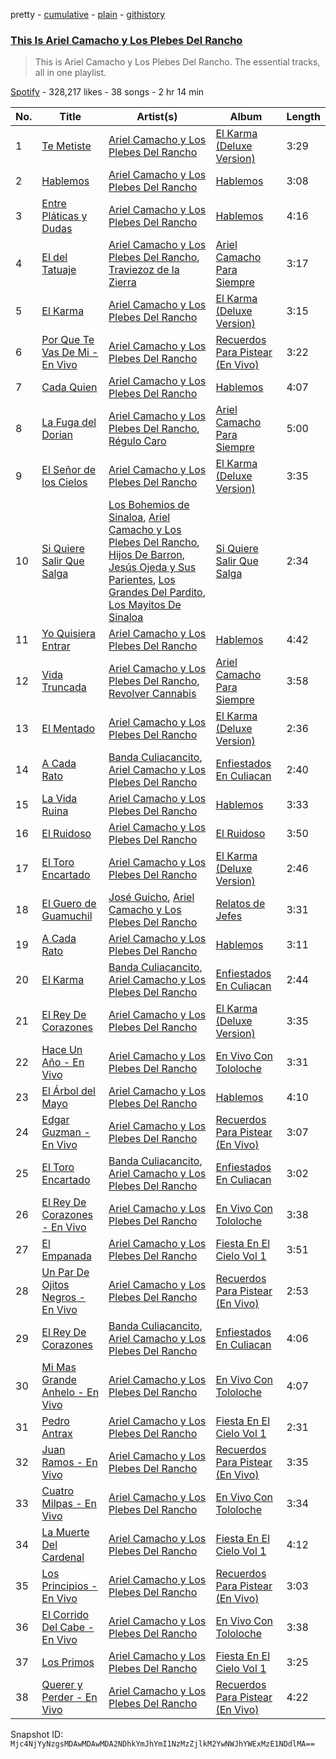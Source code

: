 pretty - [cumulative](/playlists/cumulative/37i9dQZF1DZ06evO1AJHvq.md) - [plain](/playlists/plain/37i9dQZF1DZ06evO1AJHvq) - [githistory](https://github.githistory.xyz/mackorone/spotify-playlist-archive/blob/main/playlists/plain/37i9dQZF1DZ06evO1AJHvq)

### [This Is Ariel Camacho y Los Plebes Del Rancho](https://open.spotify.com/playlist/37i9dQZF1DZ06evO1AJHvq)

> This is Ariel Camacho y Los Plebes Del Rancho\. The essential tracks, all in one playlist.

[Spotify](https://open.spotify.com/user/spotify) - 328,217 likes - 38 songs - 2 hr 14 min

| No. | Title | Artist(s) | Album | Length |
|---|---|---|---|---|
| 1 | [Te Metiste](https://open.spotify.com/track/4KrXsgZHi1yLZLB1Wlgcbt) | [Ariel Camacho y Los Plebes Del Rancho](https://open.spotify.com/artist/2Lxa3SFNEW0alfRvtdXOul) | [El Karma \(Deluxe Version\)](https://open.spotify.com/album/2ReeGlHU8J7gkxsMGlpNhY) | 3:29 |
| 2 | [Hablemos](https://open.spotify.com/track/71aT33Muvsuim800OqZ0st) | [Ariel Camacho y Los Plebes Del Rancho](https://open.spotify.com/artist/2Lxa3SFNEW0alfRvtdXOul) | [Hablemos](https://open.spotify.com/album/6WyQHTgezEoaJjhpkmmjnD) | 3:08 |
| 3 | [Entre Pláticas y Dudas](https://open.spotify.com/track/3CHXRZcSxwigA1NIsJjs32) | [Ariel Camacho y Los Plebes Del Rancho](https://open.spotify.com/artist/2Lxa3SFNEW0alfRvtdXOul) | [Hablemos](https://open.spotify.com/album/4g5NzMdGbeRjCDEJK4uwiu) | 4:16 |
| 4 | [El del Tatuaje](https://open.spotify.com/track/3yUXO6dRyY2hzmnqCRBgSY) | [Ariel Camacho y Los Plebes Del Rancho](https://open.spotify.com/artist/2Lxa3SFNEW0alfRvtdXOul), [Traviezoz de la Zierra](https://open.spotify.com/artist/1tX4Yf64m81Ju9THQiXAzn) | [Ariel Camacho Para Siempre](https://open.spotify.com/album/4M57SO3tOI7AhXqUc4ujde) | 3:17 |
| 5 | [El Karma](https://open.spotify.com/track/34eVjAbZ5CzAtZIVMDHL1C) | [Ariel Camacho y Los Plebes Del Rancho](https://open.spotify.com/artist/2Lxa3SFNEW0alfRvtdXOul) | [El Karma \(Deluxe Version\)](https://open.spotify.com/album/2ReeGlHU8J7gkxsMGlpNhY) | 3:15 |
| 6 | [Por Que Te Vas De Mi \- En Vivo](https://open.spotify.com/track/17gXGLgaVeONySly2voFIY) | [Ariel Camacho y Los Plebes Del Rancho](https://open.spotify.com/artist/2Lxa3SFNEW0alfRvtdXOul) | [Recuerdos Para Pistear \(En Vivo\)](https://open.spotify.com/album/16fN59xr7T4jknYJRfiH2F) | 3:22 |
| 7 | [Cada Quien](https://open.spotify.com/track/3T6M9C9eOTSeGyDFVbV8uN) | [Ariel Camacho y Los Plebes Del Rancho](https://open.spotify.com/artist/2Lxa3SFNEW0alfRvtdXOul) | [Hablemos](https://open.spotify.com/album/4g5NzMdGbeRjCDEJK4uwiu) | 4:07 |
| 8 | [La Fuga del Dorian](https://open.spotify.com/track/0lBeJRlWlVeck7NdQZtRhS) | [Ariel Camacho y Los Plebes Del Rancho](https://open.spotify.com/artist/2Lxa3SFNEW0alfRvtdXOul), [Régulo Caro](https://open.spotify.com/artist/0YRwUbRxrawmnBdixwJi5W) | [Ariel Camacho Para Siempre](https://open.spotify.com/album/4M57SO3tOI7AhXqUc4ujde) | 5:00 |
| 9 | [El Señor de los Cielos](https://open.spotify.com/track/7GuMMcKE6CzkMx53uvE2bN) | [Ariel Camacho y Los Plebes Del Rancho](https://open.spotify.com/artist/2Lxa3SFNEW0alfRvtdXOul) | [El Karma \(Deluxe Version\)](https://open.spotify.com/album/2ReeGlHU8J7gkxsMGlpNhY) | 3:35 |
| 10 | [Si Quiere Salir Que Salga](https://open.spotify.com/track/1tfBkTno29y7zPR6EQvO2B) | [Los Bohemios de Sinaloa](https://open.spotify.com/artist/3x1ZLPgWf6jDKeGUifNxE7), [Ariel Camacho y Los Plebes Del Rancho](https://open.spotify.com/artist/2Lxa3SFNEW0alfRvtdXOul), [Hijos De Barron](https://open.spotify.com/artist/32YGQsNtuwyobFFnn8ikpe), [Jesús Ojeda y Sus Parientes](https://open.spotify.com/artist/3DVNivnmWy2nzzIneVr4Yk), [Los Grandes Del Pardito](https://open.spotify.com/artist/2xAvH1L1bUERbPMBny3EYb), [Los Mayitos De Sinaloa](https://open.spotify.com/artist/0vnz9PZNUDprkhDBg3aF6R) | [Si Quiere Salir Que Salga](https://open.spotify.com/album/5JHYvs5iF8NBrkdp6q0XJ1) | 2:34 |
| 11 | [Yo Quisiera Entrar](https://open.spotify.com/track/5CjrMbWa5HP0cY3sT28RDi) | [Ariel Camacho y Los Plebes Del Rancho](https://open.spotify.com/artist/2Lxa3SFNEW0alfRvtdXOul) | [Hablemos](https://open.spotify.com/album/4g5NzMdGbeRjCDEJK4uwiu) | 4:42 |
| 12 | [Vida Truncada](https://open.spotify.com/track/3hP3Xr2UqRjA6EgV1adayu) | [Ariel Camacho y Los Plebes Del Rancho](https://open.spotify.com/artist/2Lxa3SFNEW0alfRvtdXOul), [Revolver Cannabis](https://open.spotify.com/artist/7a3g8JUF8iipgP1BCEsm4I) | [Ariel Camacho Para Siempre](https://open.spotify.com/album/4M57SO3tOI7AhXqUc4ujde) | 3:58 |
| 13 | [El Mentado](https://open.spotify.com/track/4qZfObHdk6sphLcReDazoq) | [Ariel Camacho y Los Plebes Del Rancho](https://open.spotify.com/artist/2Lxa3SFNEW0alfRvtdXOul) | [El Karma \(Deluxe Version\)](https://open.spotify.com/album/2ReeGlHU8J7gkxsMGlpNhY) | 2:36 |
| 14 | [A Cada Rato](https://open.spotify.com/track/46KWu3yg2dsoVRyDhcvqSg) | [Banda Culiacancito](https://open.spotify.com/artist/6pHlsWmX5SSpyeZNsQFS0J), [Ariel Camacho y Los Plebes Del Rancho](https://open.spotify.com/artist/2Lxa3SFNEW0alfRvtdXOul) | [Enfiestados En Culiacan](https://open.spotify.com/album/1ZeWUxWu0lZTW4q43TeQMW) | 2:40 |
| 15 | [La Vida Ruina](https://open.spotify.com/track/1nXyvU2q1JmteOpJTs5Wyf) | [Ariel Camacho y Los Plebes Del Rancho](https://open.spotify.com/artist/2Lxa3SFNEW0alfRvtdXOul) | [Hablemos](https://open.spotify.com/album/4g5NzMdGbeRjCDEJK4uwiu) | 3:33 |
| 16 | [El Ruidoso](https://open.spotify.com/track/5r9Ct6bCiKOXJxtv3InUeY) | [Ariel Camacho y Los Plebes Del Rancho](https://open.spotify.com/artist/2Lxa3SFNEW0alfRvtdXOul) | [El Ruidoso](https://open.spotify.com/album/6ygsA90Ui8GYtRzRjAo0Io) | 3:50 |
| 17 | [El Toro Encartado](https://open.spotify.com/track/572KOXYeHP69vqpcgvOKGh) | [Ariel Camacho y Los Plebes Del Rancho](https://open.spotify.com/artist/2Lxa3SFNEW0alfRvtdXOul) | [El Karma \(Deluxe Version\)](https://open.spotify.com/album/2ReeGlHU8J7gkxsMGlpNhY) | 2:46 |
| 18 | [El Guero de Guamuchil](https://open.spotify.com/track/07Elm8YRCmlAZcz8YVA7dV) | [José Guicho](https://open.spotify.com/artist/7IiCm7VkqzW7vN0MY9AzHe), [Ariel Camacho y Los Plebes Del Rancho](https://open.spotify.com/artist/2Lxa3SFNEW0alfRvtdXOul) | [Relatos de Jefes](https://open.spotify.com/album/4k2TGFs6r9LSWdDk86Wg6o) | 3:31 |
| 19 | [A Cada Rato](https://open.spotify.com/track/5CI1WxI7KbzNsVjeO80Asi) | [Ariel Camacho y Los Plebes Del Rancho](https://open.spotify.com/artist/2Lxa3SFNEW0alfRvtdXOul) | [Hablemos](https://open.spotify.com/album/4g5NzMdGbeRjCDEJK4uwiu) | 3:11 |
| 20 | [El Karma](https://open.spotify.com/track/5Olu7SxVOd3rMjAcJVOKRR) | [Banda Culiacancito](https://open.spotify.com/artist/6pHlsWmX5SSpyeZNsQFS0J), [Ariel Camacho y Los Plebes Del Rancho](https://open.spotify.com/artist/2Lxa3SFNEW0alfRvtdXOul) | [Enfiestados En Culiacan](https://open.spotify.com/album/1ZeWUxWu0lZTW4q43TeQMW) | 2:44 |
| 21 | [El Rey De Corazones](https://open.spotify.com/track/5hXA2phKHcWusWa2UmKeAO) | [Ariel Camacho y Los Plebes Del Rancho](https://open.spotify.com/artist/2Lxa3SFNEW0alfRvtdXOul) | [El Karma \(Deluxe Version\)](https://open.spotify.com/album/2ReeGlHU8J7gkxsMGlpNhY) | 3:35 |
| 22 | [Hace Un Año \- En Vivo](https://open.spotify.com/track/1vldXJyBmGmkNCvbH9uNif) | [Ariel Camacho y Los Plebes Del Rancho](https://open.spotify.com/artist/2Lxa3SFNEW0alfRvtdXOul) | [En Vivo Con Tololoche](https://open.spotify.com/album/5CbJZFr5frpDDgKoVxO7ma) | 3:31 |
| 23 | [El Árbol del Mayo](https://open.spotify.com/track/0ldNVLEuo2wv2SWlctOGk0) | [Ariel Camacho y Los Plebes Del Rancho](https://open.spotify.com/artist/2Lxa3SFNEW0alfRvtdXOul) | [Hablemos](https://open.spotify.com/album/4g5NzMdGbeRjCDEJK4uwiu) | 4:10 |
| 24 | [Edgar Guzman \- En Vivo](https://open.spotify.com/track/2LTE0DNDhRZqb5TQYHSl8D) | [Ariel Camacho y Los Plebes Del Rancho](https://open.spotify.com/artist/2Lxa3SFNEW0alfRvtdXOul) | [Recuerdos Para Pistear \(En Vivo\)](https://open.spotify.com/album/16fN59xr7T4jknYJRfiH2F) | 3:07 |
| 25 | [El Toro Encartado](https://open.spotify.com/track/6VQn64fkyqm6V3rXnTDfbB) | [Banda Culiacancito](https://open.spotify.com/artist/6pHlsWmX5SSpyeZNsQFS0J), [Ariel Camacho y Los Plebes Del Rancho](https://open.spotify.com/artist/2Lxa3SFNEW0alfRvtdXOul) | [Enfiestados En Culiacan](https://open.spotify.com/album/1ZeWUxWu0lZTW4q43TeQMW) | 3:02 |
| 26 | [El Rey De Corazones \- En Vivo](https://open.spotify.com/track/2mHRLx0MHNHN8bW0r6Prwu) | [Ariel Camacho y Los Plebes Del Rancho](https://open.spotify.com/artist/2Lxa3SFNEW0alfRvtdXOul) | [En Vivo Con Tololoche](https://open.spotify.com/album/5CbJZFr5frpDDgKoVxO7ma) | 3:38 |
| 27 | [El Empanada](https://open.spotify.com/track/6LnzPOhhFghlgEm74aNqTG) | [Ariel Camacho y Los Plebes Del Rancho](https://open.spotify.com/artist/2Lxa3SFNEW0alfRvtdXOul) | [Fiesta En El Cielo Vol 1](https://open.spotify.com/album/6Pv9zEnABm6E0nubZxmfWU) | 3:51 |
| 28 | [Un Par De Ojitos Negros \- En Vivo](https://open.spotify.com/track/3SRlnI2CtjzfsT0m8yVfdq) | [Ariel Camacho y Los Plebes Del Rancho](https://open.spotify.com/artist/2Lxa3SFNEW0alfRvtdXOul) | [Recuerdos Para Pistear \(En Vivo\)](https://open.spotify.com/album/16fN59xr7T4jknYJRfiH2F) | 2:53 |
| 29 | [El Rey De Corazones](https://open.spotify.com/track/6N11HRZvYMon459IGNv3gF) | [Banda Culiacancito](https://open.spotify.com/artist/6pHlsWmX5SSpyeZNsQFS0J), [Ariel Camacho y Los Plebes Del Rancho](https://open.spotify.com/artist/2Lxa3SFNEW0alfRvtdXOul) | [Enfiestados En Culiacan](https://open.spotify.com/album/1ZeWUxWu0lZTW4q43TeQMW) | 4:06 |
| 30 | [Mi Mas Grande Anhelo \- En Vivo](https://open.spotify.com/track/60NFvq5nCujjQ0Vo840pxY) | [Ariel Camacho y Los Plebes Del Rancho](https://open.spotify.com/artist/2Lxa3SFNEW0alfRvtdXOul) | [En Vivo Con Tololoche](https://open.spotify.com/album/5CbJZFr5frpDDgKoVxO7ma) | 4:07 |
| 31 | [Pedro Antrax](https://open.spotify.com/track/63AK5B4lVesCPOpoHTJXOe) | [Ariel Camacho y Los Plebes Del Rancho](https://open.spotify.com/artist/2Lxa3SFNEW0alfRvtdXOul) | [Fiesta En El Cielo Vol 1](https://open.spotify.com/album/6Pv9zEnABm6E0nubZxmfWU) | 2:31 |
| 32 | [Juan Ramos \- En Vivo](https://open.spotify.com/track/72uxDvyNO2fUHTGSdjouyV) | [Ariel Camacho y Los Plebes Del Rancho](https://open.spotify.com/artist/2Lxa3SFNEW0alfRvtdXOul) | [Recuerdos Para Pistear \(En Vivo\)](https://open.spotify.com/album/16fN59xr7T4jknYJRfiH2F) | 3:35 |
| 33 | [Cuatro Milpas \- En Vivo](https://open.spotify.com/track/5ly4p4dPN4YmXtDMCOjXrl) | [Ariel Camacho y Los Plebes Del Rancho](https://open.spotify.com/artist/2Lxa3SFNEW0alfRvtdXOul) | [En Vivo Con Tololoche](https://open.spotify.com/album/5CbJZFr5frpDDgKoVxO7ma) | 3:34 |
| 34 | [La Muerte Del Cardenal](https://open.spotify.com/track/7GUf9Tdckybkkyr52eZfK4) | [Ariel Camacho y Los Plebes Del Rancho](https://open.spotify.com/artist/2Lxa3SFNEW0alfRvtdXOul) | [Fiesta En El Cielo Vol 1](https://open.spotify.com/album/6Pv9zEnABm6E0nubZxmfWU) | 4:12 |
| 35 | [Los Principios \- En Vivo](https://open.spotify.com/track/4zkVf0U3iKwA9KzPgkWJvg) | [Ariel Camacho y Los Plebes Del Rancho](https://open.spotify.com/artist/2Lxa3SFNEW0alfRvtdXOul) | [Recuerdos Para Pistear \(En Vivo\)](https://open.spotify.com/album/16fN59xr7T4jknYJRfiH2F) | 3:03 |
| 36 | [El Corrido Del Cabe \- En Vivo](https://open.spotify.com/track/4GaPxH5d7cPBkWGXjiTZiA) | [Ariel Camacho y Los Plebes Del Rancho](https://open.spotify.com/artist/2Lxa3SFNEW0alfRvtdXOul) | [En Vivo Con Tololoche](https://open.spotify.com/album/5CbJZFr5frpDDgKoVxO7ma) | 3:38 |
| 37 | [Los Primos](https://open.spotify.com/track/66W3b4kPwrwpgVT0RQnzgQ) | [Ariel Camacho y Los Plebes Del Rancho](https://open.spotify.com/artist/2Lxa3SFNEW0alfRvtdXOul) | [Fiesta En El Cielo Vol 1](https://open.spotify.com/album/6Pv9zEnABm6E0nubZxmfWU) | 3:25 |
| 38 | [Querer y Perder \- En Vivo](https://open.spotify.com/track/2Gk4lpLi69PPcder4zLdO3) | [Ariel Camacho y Los Plebes Del Rancho](https://open.spotify.com/artist/2Lxa3SFNEW0alfRvtdXOul) | [Recuerdos Para Pistear \(En Vivo\)](https://open.spotify.com/album/16fN59xr7T4jknYJRfiH2F) | 4:22 |

Snapshot ID: `Mjc4NjYyNzgsMDAwMDAwMDA2NDhkYmJhYmI1NzMzZjlkM2YwNWJhYWExMzE1NDdlMA==`
